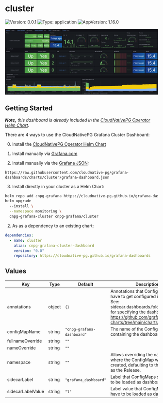 <!-- THIS FILE IS AUTOMATICALLY GENERATED. Make changes to README.md.gotmpl instead. -->

# cluster

![Version: 0.0.1](https://img.shields.io/badge/Version-0.0.1-informational?style=flat-square) ![Type: application](https://img.shields.io/badge/Type-application-informational?style=flat-square) ![AppVersion: 1.16.0](https://img.shields.io/badge/AppVersion-1.16.0-informational?style=flat-square)

![Grafana CloudNativePG Cluster Overview](images/overview.png)

Getting Started
---------------

_**Note,** this dashboard is already included in the [CloudNativePG Operator Helm Chart][operator]._

There are 4 ways to use the CloudNativePG Grafana Cluster Dashboard:

0. Install the [CloudNativePG Operator Helm Chart][operator]

1. Install manually via [Grafana.com](https://grafana.com/grafana/dashboards/20417-cloudnativepg/).

2. Install manually via the [Grafana JSON](https://github.com/cloudnative-pg/grafana-dashboards/blob/main/charts/cluster/grafana-dashboard.json):

```
https://raw.githubusercontent.com/cloudnative-pg/grafana-dashboards/charts/cluster/grafana-dashboard.json
```

3. Install directly in your cluster as a Helm Chart:

```bash
helm repo add cnpg-grafana https://cloudnative-pg.github.io/grafana-dashboards
helm upgrade
  --install \
  --namespace monitoring \
  cnpg-grafana-cluster cnpg-grafana/cluster
```

2. As as a dependency to an existing chart:

```yaml
dependencies:
  - name: cluster
    alias: cnpg-grafana-cluster-dashboard
    version: "0.0"
    repository: https://cloudnative-pg.github.io/grafana-dashboards
```

## Values

| Key | Type | Default | Description |
|-----|------|---------|-------------|
| annotations | object | `{}` | Annotations that ConfigMaps can have to get configured in Grafana, See: sidecar.dashboards.folderAnnotation for specifying the dashboard folder. https://github.com/grafana/helm-charts/tree/main/charts/grafana |
| configMapName | string | `"cnpg-grafana-dashboard"` | The name of the ConfigMap containing the dashboard. |
| fullnameOverride | string | `""` |  |
| nameOverride | string | `""` |  |
| namespace | string | `""` | Allows overriding the namespace where the ConfigMap will be created, defaulting to the same one as the Release. |
| sidecarLabel | string | `"grafana_dashboard"` | Label that ConfigMaps should have to be loaded as dashboards. |
| sidecarLabelValue | string | `"1"` | Label value that ConfigMaps should have to be loaded as dashboards. |

[operator]: https://github.com/cloudnative-pg/charts/tree/main/charts/cloudnative-pg
